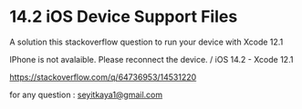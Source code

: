 # 14.2 iOS Device Support Files 

A solution this stackoverflow question to run your device with Xcode 12.1

IPhone is not avalaible. Please reconnect the device. / iOS 14.2 - Xcode 12.1   

https://stackoverflow.com/q/64736953/14531220

for any question : seyitkaya1@gmail.com

